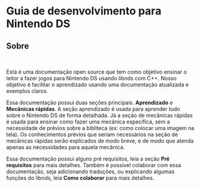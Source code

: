 # Guia de desenvolvimento para Nintendo DS
## Sobre
<br><p>
Está é uma documentação open source que tem como objetivo ensinar o leitor a fazer jogos para Nintendo DS usando libnds com C++. Nosso objetivo é facilitar o aprendizado usando uma documentação atualizada e exemplos claros.
<br><p>
Essa documentação possui duas seções principais. **Aprendizado** e **Mecânicas rápidas**. A seção aprendizado é usada para aprender tudo sobre o Nintendo DS de forma detalhada. Já a seção de mecânicas rápidas é usada para ensinar como fazer uma mecânica específica, sem a necessidade de prévios sobre a bibliteca (ex: como colocar uma imagem na tela). Os conhecimentos prévios que seriam necessários na seção de mecânicas rápidas serão explicados de modo breve, e de modo que atenda apenas as necessidades para aquela mecânica.
<br><p>
Essa documentação possui alguns pré requisitos, leia a seção **Pré requisitos** para mais detalhes. Também é possível colaborar com essa documentação, seja adicionando traduções, ou explicando algumas funções do libnds, leia **Como colaborar** para mais detalhes.